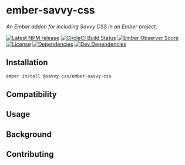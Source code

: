 # ember-savvy-css

_An Ember addon for including Savvy CSS in an Ember project_.

[![Latest NPM release][npm-badge]][npm-badge-url]
[![CircleCI Build Status][circle-badge]][circle-badge-url]
[![Ember Observer Score][ember-observer-badge]][ember-observer-badge-url]
[![License][license-badge]][license-badge-url]
[![Dependencies][dependencies-badge]][dependencies-badge-url]
[![Dev Dependencies][devDependencies-badge]][devDependencies-badge-url]


## Installation

```sh
ember install @savvy-css/ember-savvy-css
```

## Compatibility 

## Usage

## Background

## Contributing


[npm-badge]: https://img.shields.io/npm/v/@savvy-css/ember-savvy-css.svg
[npm-badge-url]: https://www.npmjs.com/package/@savvy-css/ember-savvy-css
[circle-badge]: https://circleci.com/gh/savvy-css/ember-savvy-css/tree/master.svg?style=svg&circle-token={{CIRCLE_TOKEN}}
[circle-badge-url]: https://circleci.com/gh/savvy-css/ember-savvy-css/tree/master
[ember-observer-badge]: http://emberobserver.com/badges/ember-savvy-css.svg
[ember-observer-badge-url]: http://emberobserver.com/addons/ember-savvy-css
[license-badge]: https://img.shields.io/npm/l/@savvy-css/ember-savvy-css.svg
[license-badge-url]: ./LICENSE
[dependencies-badge]: https://img.shields.io/david/savvy-css/ember-savvy-css.svg
[dependencies-badge-url]: https://david-dm.org/savvy-css/ember-savvy-css
[devDependencies-badge]: https://img.shields.io/david/dev/savvy-css/ember-savvy-css.svg
[devDependencies-badge-url]: https://david-dm.org/savvy-css/ember-savvy-css#info=devDependencies
